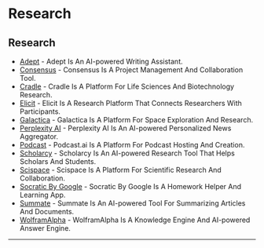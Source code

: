 # Research

## Research

* [Adept](https://www.adept.ai/) - Adept Is An AI-powered Writing Assistant.
* [Consensus](https://consensus.app/) - Consensus Is A Project Management And Collaboration Tool.
* [Cradle](https://cradle.bio/) - Cradle Is A Platform For Life Sciences And Biotechnology Research.
* [Elicit](https://elicit.org/) - Elicit Is A Research Platform That Connects Researchers With Participants.
* [Galactica](https://galactica.org/) - Galactica Is A Platform For Space Exploration And Research.
* [Perplexity AI](https://www.perplexity.ai/) - Perplexity AI Is An AI-powered Personalized News Aggregator.
* [Podcast](https://podcast.ai/) - Podcast.ai Is A Platform For Podcast Hosting And Creation.
* [Scholarcy](https://www.scholarcy.com/) - Scholarcy Is An AI-powered Research Tool That Helps Scholars And Students.
* [Scispace](https://typeset.io/) - Scispace Is A Platform For Scientific Research And Collaboration.
* [Socratic By Google](https://socratic.org/) - Socratic By Google Is A Homework Helper And Learning App.
* [Summate](https://summate.it/) - Summate Is An AI-powered Tool For Summarizing Articles And Documents.
* [WolframAlpha](https://www.wolframalpha.com/) - WolframAlpha Is A Knowledge Engine And AI-powered Answer Engine.

***
